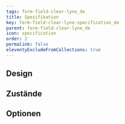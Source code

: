 ```yaml
---
tags: form-field-clear-lyne_de
title: Spezifikation
key: form-field-clear-lyne-specification_de
parent: form-field-clear-lyne_de
icon: specification
order: 2
permalink: false
eleventyExcludeFromCollections: true
---
```


## Design 

## Zustände

## Optionen


